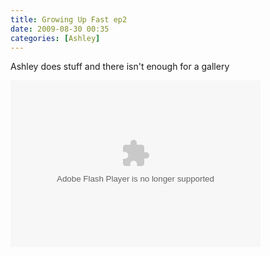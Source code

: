 ```yaml
---
title: Growing Up Fast ep2
date: 2009-08-30 00:35
categories: [Ashley]
---
```

<p>Ashley does stuff and there isn't enough for a gallery</p>
<p><embed type="application/x-shockwave-flash" src="http://picasaweb.google.com/s/c/bin/slideshow.swf" width="400" height="267" flashvars="host=picasaweb.google.com&amp;captions=1&amp;hl=en_US&amp;feat=flashalbum&amp;RGB=0x000000&amp;feed=http%3A%2F%2Fpicasaweb.google.com%2Fdata%2Ffeed%2Fapi%2Fuser%2Fwyseguys%2Falbumid%2F5375656879348134609%3Falt%3Drss%26kind%3Dphoto%26authkey%3DGv1sRgCOXh7uOh6ZffiAE%26hl%3Den_US" pluginspage="http://www.macromedia.com/go/getflashplayer" /></p>
